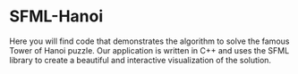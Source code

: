 # SFML-Hanoi
Here you will find code that demonstrates the algorithm to solve the famous Tower of Hanoi puzzle. Our application is written in C++ and uses the SFML library to create a beautiful and interactive visualization of the solution.
